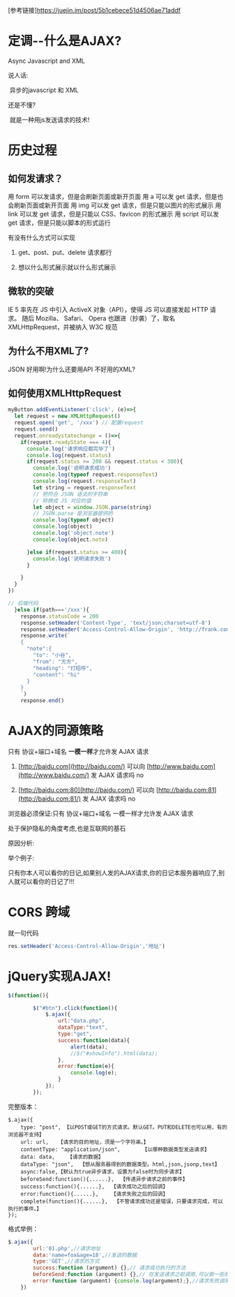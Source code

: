 [参考链接]<https://juejin.im/post/5b1cebece51d4506ae71addf>

# 定调--什么是AJAX?

Async  Javascript  and  XML

说人话:

​	异步的javascript 和 XML

还是不懂?

​	就是一种用js发送请求的技术!



# 历史过程

## 如何发请求？

用 form 可以发请求，但是会刷新页面或新开页面
 用 a 可以发 get 请求，但是也会刷新页面或新开页面
 用 img 可以发 get 请求，但是只能以图片的形式展示
 用 link 可以发 get 请求，但是只能以 CSS、favicon 的形式展示
 用 script 可以发 get 请求，但是只能以脚本的形式运行

有没有什么方式可以实现

1. get、post、put、delete 请求都行

2. 想以什么形式展示就以什么形式展示



## 微软的突破

IE 5 率先在 JS 中引入 ActiveX 对象（API），使得 JS 可以直接发起 HTTP 请求。
 随后 Mozilla、 Safari、 Opera 也跟进（抄袭）了，取名 XMLHttpRequest，并被纳入 W3C 规范



## 为什么不用XML了?

JSON 好用啊!为什么还要用API 不好用的XML?



## 如何使用XMLHttpRequest

```javascript
myButton.addEventListener('click', (e)=>{
  let request = new XMLHttpRequest()
  request.open('get', '/xxx') // 配置request
  request.send()
  request.onreadystatechange = ()=>{
    if(request.readyState === 4){
      console.log('请求响应都完毕了')
      console.log(request.status)
      if(request.status >= 200 && request.status < 300){
        console.log('说明请求成功')
        console.log(typeof request.responseText)
        console.log(request.responseText)
        let string = request.responseText
        // 把符合 JSON 语法的字符串
        // 转换成 JS 对应的值
        let object = window.JSON.parse(string) 
        // JSON.parse 是浏览器提供的
        console.log(typeof object)
        console.log(object)
        console.log('object.note')
        console.log(object.note)

      }else if(request.status >= 400){
        console.log('说明请求失败') 
      }

    }
  }
})

// 后端代码
  }else if(path==='/xxx'){
    response.statusCode = 200
    response.setHeader('Content-Type', 'text/json;charset=utf-8')
    response.setHeader('Access-Control-Allow-Origin', 'http://frank.com:8001')
    response.write(`
    {
      "note":{
        "to": "小谷",
        "from": "方方",
        "heading": "打招呼",
        "content": "hi"
      }
    }
    `)
    response.end()


```





# AJAX的同源策略

只有 协议+端口+域名 **一模一样**才允许发 AJAX 请求

1. [http://baidu.com](http://baidu.com/) 可以向 [http://www.baidu.com](http://www.baidu.com/) 发 AJAX 请求吗 no

2. [http://baidu.com:80](http://baidu.com/) 可以向 [http://baidu.com:81](http://baidu.com:81/) 发 AJAX 请求吗 no



浏览器必须保证:只有 协议+端口+域名 一模一样才允许发 AJAX 请求

处于保护隐私的角度考虑,也是互联网的基石



原因分析:

举个例子:

​	只有你本人可以看你的日记,如果别人发的AJAX请求,你的日记本服务器响应了,别人就可以看你的日记了!!!





# CORS 跨域

就一句代码

```javascript
res.setHeader('Access-Control-Allow-Origin','地址')
```







# jQuery实现AJAX!

```javascript
$(function(){

		$("#btn").click(function(){
			$.ajax({
				url:"data.php",
				dataType:"text",
				type:"get",
				success:function(data){
					alert(data);
					//$("#showInfo").html(data);
				},
				error:function(e){
					console.log(e);
				}
			});
		});
```



完整版本：

```
$.ajax({
    type: "post", 【以POST或GET的方式请求。默认GET。PUT和DELETE也可以用，有的浏览器不支持】
    url: url,   【请求的目的地址，须是一个字符串。】
    contentType: "application/json",       【以哪种数据类型发送请求】
    data: data,    【请求的数据】
    dataType: "json",  【想从服务器得到的数据类型。html,json,jsonp,text】
    async:false,【默认为true异步请求，设置为false时为同步请求】
    beforeSend:function(){......},  【传递异步请求之前的事件】
    success:function(){......},  【请求成功之后的回调】
    error:function(){......},    【请求失败之后的回调】
    complete(function(){......},  【不管请求成功还是错误，只要请求完成，可以执行的事件。】 
});
```



格式举例：

```javascript
$.ajax({
        url:'01.php',//请求地址
        data:'name=fox&age=18',//发送的数据
        type:'GET',//请求的方式
        success:function (argument) {},// 请求成功执行的方法
        beforeSend:function (argument) {},// 在发送请求之前调用,可以做一些验证之类的处理
        error:function (argument) {console.log(argument);},//请求失败调用
    })
```

